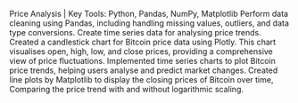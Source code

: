 Price Analysis | Key Tools: Python, Pandas, NumPy, Matplotlib
Perform data cleaning using Pandas, including handling missing values, outliers, and data type conversions. Create time series data for analysing price trends.
Created a candlestick chart for Bitcoin price data using Plotly. This chart visualises open, high, low, and close prices, providing a comprehensive view of price fluctuations.
Implemented time series charts to plot Bitcoin price trends, helping users analyse and predict market changes.
Created line plots by Matplotlib to display the closing prices of Bitcoin over time, Comparing the price trend with and without logarithmic scaling.
